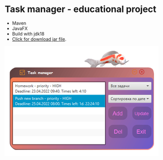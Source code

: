 # Task manager - educational project


- Maven
- JavaFX
- Build with jdk18
- [Click for download jar file](https://drive.google.com/file/d/1GuG6bnNayzTe8jwl3IgY06FPqXuo54Mx/view?usp=sharing).

![alt text](src/main/resources/images/logo.png "Is it Nemo?")
